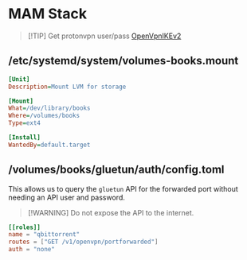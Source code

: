 # MAM Stack

> [!TIP] Get protonvpn user/pass
> [OpenVpnIKEv2](https://account.proton.me/u/0/vpn/OpenVpnIKEv2)

## /etc/systemd/system/volumes-books.mount

```ini
[Unit]
Description=Mount LVM for storage

[Mount]
What=/dev/library/books
Where=/volumes/books
Type=ext4

[Install]
WantedBy=default.target
```

## /volumes/books/gluetun/auth/config.toml

This allows us to query the `gluetun` API for the forwarded port without
needing an API user and password.

> [!WARNING] Do not expose the API to the internet.

```toml
[[roles]]
name = "qbittorrent"
routes = ["GET /v1/openvpn/portforwarded"]
auth = "none"
```
